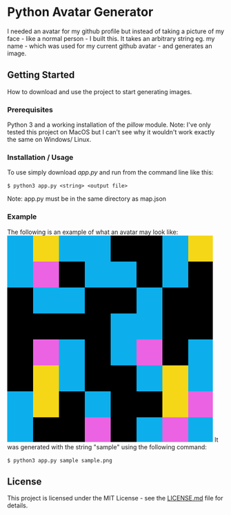 # Python Avatar Generator
I needed an avatar for my github profile but instead of taking a picture of my face - like a normal person - I built this. It takes an arbitrary string eg. my name - which was used for my current github avatar - and generates an image.

## Getting Started
How to download and use the project to start generating images.

### Prerequisites
Python 3 and a working installation of the *pillow* module. Note: I've only tested this project on MacOS but I can't see why it wouldn't work exactly the same on Windows/ Linux.

### Installation / Usage
To use simply download *app.py* and run from the command line like this:
```
$ python3 app.py <string> <output file> 
```
Note: app.py must be in the same directory as map.json

### Example
The following is an example of what an avatar may look like:
![Example Image](sample.png)
It was generated with the string "sample" using the following command:
```
$ python3 app.py sample sample.png
```

## License
This project is licensed under the MIT License - see the [LICENSE.md](LICENSE.md) file for details.
